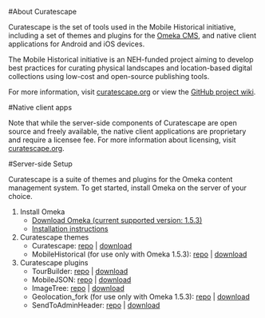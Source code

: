 #About Curatescape

Curatescape is the set of tools used in the Mobile Historical initiative, including a set of themes and plugins for the [Omeka CMS](http://omeka.org), and native client applications for Android and iOS devices.

The Mobile Historical initiative is an NEH-funded project aiming to develop best practices for curating physical landscapes and location-based digital collections using low-cost and open-source publishing tools.

For more information, visit [curatescape.org](http://curatescape.org/) or view the [GitHub project wiki](https://github.com/CPHDH/Curatescape/wiki).

#Native client apps

Note that while the server-side components of Curatescape are open source and freely available, the native client applications are proprietary and require a licensee fee. For more information about licensing, visit [curatescape.org](http://curatescape.org/).

#Server-side Setup

Curatescape is a suite of themes and plugins for the Omeka content management system. To get started, install Omeka on the server of your choice.

1. Install Omeka 
	- [Download Omeka (current supported version: 1.5.3)](http://omeka.org/files/omeka-1.5.3.zip) 
	- [Installation instructions](http://omeka.org/codex/Installation)
2. Curatescape themes 
	- Curatescape: [repo](https://github.com/CPHDH/theme-curatescape) | [download](https://github.com/CPHDH/theme-curatescape/archive/master.zip) 
	- MobileHistorical (for use only with Omeka 1.5.3): [repo](https://github.com/CPHDH/theme-MobileHistorical) | [download](https://github.com/CPHDH/theme-MobileHistorical/archive/master.zip) 
3. Curatescape plugins 
	- TourBuilder:  [repo](https://github.com/CPHDH/plugin-TourBuilder) | [download](https://github.com/CPHDH/plugin-TourBuilder/archive/master.zip)  
	- MobileJSON: [repo](https://github.com/CPHDH/plugin-MobileJson) | [download](https://github.com/CPHDH/plugin-MobileJson/archive/master.zip) 
	- ImageTree: [repo](https://github.com/CPHDH/plugin-ImageTree) | [download](https://github.com/CPHDH/plugin-ImageTree/archive/master.zip)  
	- Geolocation_fork (for use only with Omeka 1.5.3): [repo](https://github.com/CPHDH/plugin-geolocation_fork) | [download](https://github.com/CPHDH/plugin-geolocation_fork/archive/master.zip) 
	- SendToAdminHeader: [repo](https://github.com/CPHDH/plugin-SendToAdminHeader) | [download](https://github.com/CPHDH/plugin-SendToAdminHeader/archive/master.zip) 